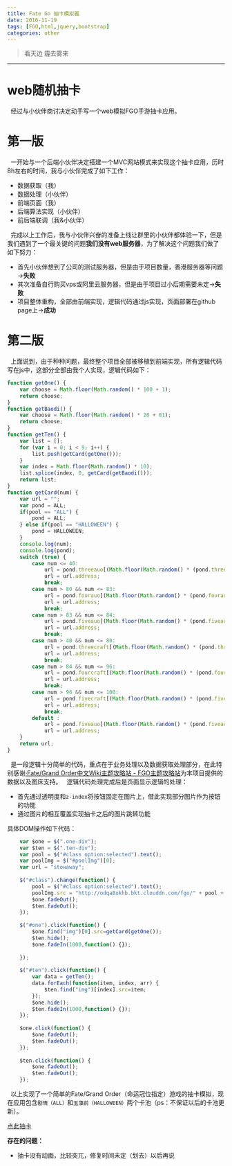 ```yaml
---
title: Fate Go 抽卡模拟器
date: 2016-11-19
tags: [FGO,html,jquery,bootstrap]
categories: other
---
```

> 看天边 霾去雾来

***
# web随机抽卡
&nbsp;&nbsp;经过与小伙伴商讨决定动手写一个web模拟FGO手游抽卡应用。

<!-- more -->
# 第一版
&nbsp;&nbsp;一开始与一个后端小伙伴决定搭建一个MVC网站模式来实现这个抽卡应用，历时8h左右的时间，我与小伙伴完成了如下工作：

* 数据获取（我）
* 数据处理（小伙伴）
* 前端页面（我）
* 后端算法实现（小伙伴）
* 前后端联调（我&小伙伴）

&nbsp;&nbsp;完成以上工作后，我与小伙伴兴奋的准备上线让群里的小伙伴都体验一下，但是我们遇到了一个最关键的问题**我们没有web服务器**，为了解决这个问题我们做了如下努力：

* 首先小伙伴想到了公司的测试服务器，但是由于项目数量，香港服务器等问题→**失败**
* 其次准备自行购买vps或阿里云服务器，但是由于项目过小后期需要未定→**失败**
* 项目整体重构，全部由前端实现，逻辑代码通过js实现，页面部署在github page上→**成功**

# 第二版
&nbsp;&nbsp;上面说到，由于种种问题，最终整个项目全部被移植到前端实现，所有逻辑代码写在js中，这部分全部由我个人实现，逻辑代码如下：

```js
function getOne() {
    var choose = Math.floor(Math.random() * 100 + 1);
	return choose;
}
function getBaodi() {
	var choose = Math.floor(Math.random() * 20 + 81);
	return choose;
}
function getTen() {
	var list = [];
	for (var i = 0; i < 9; i++) {
		list.push(getCard(getOne()));
	}
	var index = Math.floor(Math.random() * 10);
	list.splice(index, 0, getCard(getBaodi()));
	return list;
}
function getCard(num) {
	var url = "";
	var pond = ALL;
	if(pool == "ALL") {
		pond = ALL;
	} else if(pool == "HALLOWEEN") {
		pond = HALLOWEEN;
	}
	console.log(num);
	console.log(pond);
	switch (true) {
		case num <= 40:
			url = pond.threeauo[(Math.floor(Math.random() * (pond.threeauo.length)))];
			url = url.address;
			break;
		case num > 80 && num <= 83:
			url = pond.fourauo[(Math.floor(Math.random() * (pond.fourauo.length)))];
			url = url.address;
			break;
		case num > 83 && num <= 84:
			url = pond.fiveauo[(Math.floor(Math.random() * (pond.fiveauo.length)))];
			url = url.address;
			break;
		case num > 40 && num <= 80:
			url = pond.threecraft[(Math.floor(Math.random() * (pond.threecraft.length)))];
			url = url.address;
			break;
		case num > 84 && num <= 96:
			url = pond.fourcraft[(Math.floor(Math.random() * (pond.fourcraft.length)))];
			url = url.address;
			break;
		case num > 96 && num <= 100:
			url = pond.fivecraft[(Math.floor(Math.random() * (pond.fivecraft.length)))];
			url = url.address;
			break;
		default :
			url = pond.fiveauo[(Math.floor(Math.random() * (pond.fiveauo.length)))];
			url = url.address;
	}
	return url;
}
```

&nbsp;&nbsp;是一段逻辑十分简单的代码，重点在于业务处理以及数据获取处理部分，在此特别感谢[·Fate/Grand Order中文Wiki主题攻略站 - FGO主题攻略站](https://github.com/ecomfe/echarts)为本项目提供的数据以及图床支持。
&nbsp;&nbsp;逻辑代码处理完成后是页面显示逻辑的处理：

* 首先通过透明度和`z-index`将按钮固定在图片上，借此实现部分图片作为按钮的功能
* 通过图片的相互覆盖实现抽卡之后的图片跳转功能

具体DOM操作如下代码：
```js
    var $one = $(".one-div");
    var $ten = $(".ten-div");
	var pool = $("#class option:selected").text();
	var poolImg = $("#poolImg")[0];
	var url = "stowaway";
    
	$("#class").change(function() {
		pool = $("#class option:selected").text();
		poolImg.src = "http://odqa8xkhb.bkt.clouddn.com/fgo/" + pool + ".jpg";
		$one.fadeOut();
		$ten.fadeOut();
	});
    
	$("#one").click(function() {
		$one.find("img")[0].src=getCard(getOne());
		$ten.hide();
		$one.fadeIn(1000,function() {});
		
	});
    
	$("#ten").click(function() {
		var data = getTen();
	 	data.forEach(function(item, index, arr) {
	 		$ten.find("img")[index].src=item;
	 	});
	 	$one.hide();
		$ten.fadeIn(1000,function() {});
	});
    
	$one.click(function() {
		$one.fadeOut();
		$ten.fadeOut();
	});
    
	$ten.click(function() {
		$one.fadeOut();
		$ten.fadeOut();
	});
```
&nbsp;&nbsp;以上实现了一个简单的Fate/Grand Order（命运冠位指定）游戏的抽卡模拟，现在应用包含`剧情（ALL）`和`玉藻前（HALLOWEEN）`两个卡池（ps：不保证以后的卡池更新）。

[点此抽卡](https://lfy55.github.io/myStatic/stowaway.html)

**存在的问题：**

* 抽卡没有动画，比较突兀，修复时间未定（划去）以后再说